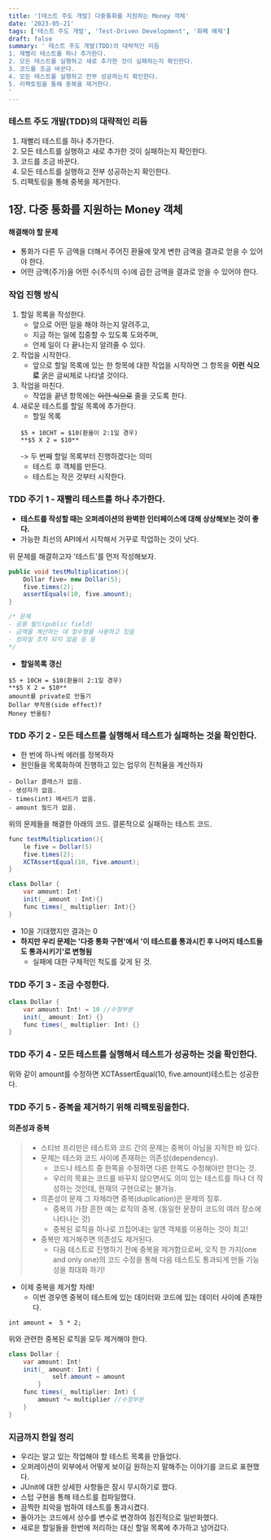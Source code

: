```yaml
---
title: '[테스트 주도 개발] 다중통화를 지원하는 Money 객체'
date: '2023-05-21'
tags: ['테스트 주도 개발', 'Test-Driven Development', '화폐 예제']
draft: false
summary: ' 테스트 주도 개발(TDD)의 대략적인 리듬 
1. 재빨리 테스트를 하나 추가한다.
2. 모든 테스트를 실행하고 새로 추가한 것이 실패하는지 확인한다. 
3. 코드를 조금 바꾼다. 
4. 모든 테스트를 실행하고 전부 성공하는지 확인한다. 
5. 리팩토링을 통해 중복을 제거한다. 
'
---
```


### 테스트 주도 개발(TDD)의 대략적인 리듬

1. 재빨리 테스트를 하나 추가한다.
2. 모든 테스트를 실행하고 새로 추가한 것이 실패하는지 확인한다.
3. 코드를 조금 바꾼다.
4. 모든 테스트를 실행하고 전부 성공하는지 확인한다.
5. 리팩토링을 통해 중복을 제거한다.

## 1장. 다중 통화를 지원하는 Money 객체

#### 해결해야 할 문제

- 통화가 다른 두 금액을 더해서 주어진 환율에 맞게 변한 금액을 결과로 얻을 수 있어야 한다.
- 어떤 금액(주가)을 어떤 수(주식의 수)에 곱한 금액을 결과로 얻을 수 있어야 한다.

### 작업 진행 방식

1. 할일 목록을 작성한다.
   - 앞으로 어떤 일을 해야 하는지 알려주고,
   - 지금 하는 일에 집중할 수 있도록 도와주며,
   - 언제 일이 다 끝나는지 알려줄 수 있다.
2. 작업을 시작한다.
   - 앞으로 할일 목록에 있는 한 항목에 대한 작업을 시작하면 그 항목을 <strong>이런 식으로</strong> 굵은 글씨체로 나타낼 것이다.
3. 작업을 마친다.
   - 작업을 끝낸 항목에는 ~~이런 식으로~~ 줄을 긋도록 한다.
4. 새로운 테스트를 할일 목록에 추가한다.
   - 할일 목록
   ```
   $5 + 10CHT = $10(환율이 2:1일 경우)
   **$5 X 2 = $10**
   ```
   -> 두 번째 할일 목록부터 진행하겠다는 의미
   - 테스트 후 객체를 만든다.
   - 테스트는 작은 것부터 시작한다.

### TDD 주기 1 - 재빨리 테스트를 하나 추가한다.

- **테스트를 작성할 때는 오퍼레이션의 완벽한 인터페이스에 대해 상상해보는 것이 좋다.**
- 가능한 최선의 API에서 시작해서 거꾸로 작업하는 것이 낫다.

위 문제를 해결하고자 '테스트'를 먼저 작성해보자.

```java
public void testMultiplication(){
    Dollar five= new Dollar(5);
    five.times(2);
    assertEquals(10, five.amount);
}

/* 문제
- 공용 필드(public field)
- 금액을 계산하는 데 정수형을 사용하고 있음
- 컴파일 조차 되지 않음 등 등
*/
```

- **할일목록 갱신**

```
$5 + 10CH = $10(환율이 2:1일 경우)
**$5 X 2 = $10**
amount를 private로 만들기
Dollar 부작용(side effect)?
Money 반올림?
```

### TDD 주기 2 - 모든 테스트를 실행해서 테스트가 실패하는 것을 확인한다.

- 한 번에 하나씩 에러를 정복하자
- 원인들을 목록화하여 진행하고 있는 업무의 진척율을 계산하자

```
- Dollar 클래스가 없음.
- 생성자가 없음.
- times(int) 메서드가 없음.
- amount 필드가 없음.
```

위의 문제들을 해결한 아래의 코드. 결론적으로 실패하는 테스트 코드.

```java
func testMultiplication(){
    le five = Dollar(5)
    five.times(2);
    XCTAssertEqual(10, five.amount);
}

class Dollar {
    var amount: Int!
    init(_ amount : Int){}
    func times(_ multiplier: Int){}
}
```

- 10을 기대했지만 결과는 0
- **하지만 우리 문제는 '다중 통화 구현'에서 '이 테스트를 통과시킨 후 나머지 테스트들도 통과시키기'로 변형됨**
  - 실패에 대한 구체적인 척도를 갖게 된 것.

### TDD 주기 3 - 조금 수정한다.

```java
class Dollar {
    var amount: Int! = 10 //수정부분
    init(_ amount: Int) {}
    func times(_ multiplier: Int) {}
}
```

### TDD 주기 4 - 모든 테스트를 실행해서 테스트가 성공하는 것을 확인한다.

위와 같이 amount를 수정하면 XCTAssertEqual(10, five.amount)테스트는 성공한다.

### TDD 주기 5 - 중복을 제거하기 위해 리팩토링을한다.

#### 의존성과 중복

> - 스티브 프리만은 테스트와 코드 간의 문제는 중복이 아님을 지적한 바 있다.
> - 문제는 테스와 코드 사이에 존재하는 의존성(dependency).
>   - 코드나 테스트 중 한쪽을 수정하면 다른 한쪽도 수정해야만 한다는 것.
>   - 우리의 목표는 코드를 바꾸지 않으면서도 의미 있는 테스트를 하나 더 작성하는 것인데, 현재의 구현으로는 불가능.
> - 의존성이 문제 그 자체라면 중복(duplication)은 문제의 징후.
>   - 중복의 가장 흔한 예는 로직의 중복. (동일한 문장이 코드의 여러 장소에 나타나는 것)
>   - 중복된 로직을 하나로 끄집어내는 일엔 객체를 이용하는 것이 최고!
> - 중복만 제거해주면 의존성도 제거된다.
>   - 다음 테스트로 진행하기 전에 중복을 제거함으로써, 오직 한 가지(one and only one)의 코드 수정을 통해 다음 테스트도 통과되게 만들 기능성을 최대화 하기!

- 이제 중복을 제거할 차례!
  - 이번 경우엔 중복이 테스트에 있는 데이터와 코드에 있는 데이터 사이에 존재한다.

```
int amount =  5 * 2;
```

위와 관련한 중복된 로직을 모두 제거해야 한다.

```java
class Dollar {
    var amount: Int!
    init(_ amount: Int) {
			self.amount = amount
		}
    func times(_ multiplier: Int) {
        amount *= multiplier //수정부분
    }
}
```

### 지금까지 한일 정리

- 우리는 알고 있는 작업해야 할 테스트 목록을 만들었다.
- 오퍼레이션이 외부에서 어떻게 보이길 원하는지 말해주는 이야기를 코드로 표현했다.
- JUnit에 대한 상세한 사항들은 잠시 무시하기로 했다.
- 스텁 구현을 통해 테스트를 컴파일했다.
- 끔찍한 죄악을 범하여 테스트를 통과시켰다.
- 돌아가는 코드에서 상수를 변수로 변경하여 점진적으로 일반화했다.
- 새로운 할일들을 한번에 처리하는 대신 할일 목록에 추가하고 넘어갔다.
